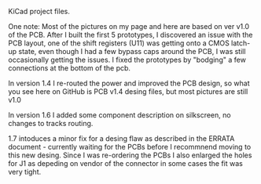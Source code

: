 KiCad project files.

One note: Most of the pictures on my page and here are based on ver v1.0 of the PCB. After I built the first 5 prototypes, I discovered an issue with the PCB layout, one of the shift registers (U11) was getting onto a CMOS latch-up state, even though I had a few bypass caps around the PCB, I was still occasionally getting the issues. I fixed the prototypes by "bodging" a few connections at the bottom of the pcb.

In version 1.4 I re-routed the power and improved the PCB design, so what you see here on GitHub is PCB v1.4 desing files, but most pictures are still v1.0

In version 1.6 I added some component description on silkscreen, no changes to tracks routing.

1.7 intoduces a minor fix for a desing flaw as described in the ERRATA document - currently waiting for the PCBs before I recommnend moving to this new desing. Since I was re-ordering the PCBs I also enlarged the holes for J1 as depeding on vendor of the connector in some cases the fit was very tight.
